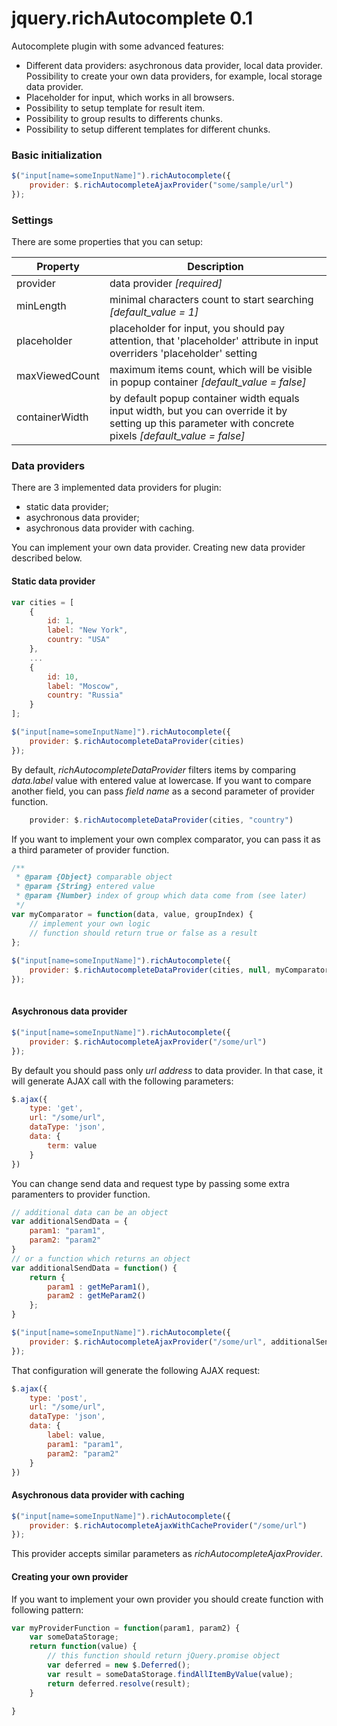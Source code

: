 jquery.richAutocomplete 0.1
=======================

Autocomplete plugin with some advanced features:

* Different data providers: asychronous data provider, local data provider. Possibility to create your own data providers, for example, local storage data provider.
* Placeholder for input, which works in all browsers.
* Possibility to setup template for result item.
* Possibility to group results to differents chunks.
* Possibility to setup different templates for different chunks.

### Basic initialization

```js
$("input[name=someInputName]").richAutocomplete({
	provider: $.richAutocompleteAjaxProvider("some/sample/url")
});
```

### Settings

There are some properties that you can setup:

| Property    | Description   |
| ------------- |-------------|
| provider    | data provider *[required]* |
| minLength   |  minimal characters count to start searching *[default_value = 1]* |
| placeholder | placeholder for input, you should pay attention, that 'placeholder' attribute in input overriders 'placeholder' setting  |
| maxViewedCount | maximum items count, which will be visible in popup container *[default_value = false]* |
| containerWidth | by default popup container width equals input width, but you can override it by setting up this parameter with concrete pixels *[default_value = false]* |  

### Data providers

There are 3 implemented data providers for plugin:
* static data provider;
* asychronous data provider;
* asychronous data provider with caching.

You can implement your own data provider. Creating new data provider described below.
#### Static data provider
```js
var cities = [
	{
		id: 1,
		label: "New York",
		country: "USA"
	},
	...
	{
		id: 10,
		label: "Moscow",
		country: "Russia"
	}
];

$("input[name=someInputName]").richAutocomplete({
	provider: $.richAutocompleteDataProvider(cities)
});
```
By default, *richAutocompleteDataProvider* filters items by comparing *data.label* value with entered value at lowercase.
If you want to compare another field, you can pass *field name* as a second parameter of provider function.

```js
	provider: $.richAutocompleteDataProvider(cities, "country")
```

If you want to implement your own complex comparator, you can pass it as a third parameter of provider function.

```js
/**
 * @param {Object} comparable object
 * @param {String} entered value
 * @param {Number} index of group which data come from (see later)
 */
var myComparator = function(data, value, groupIndex) {
	// implement your own logic
	// function should return true or false as a result
};
	
$("input[name=someInputName]").richAutocomplete({
	provider: $.richAutocompleteDataProvider(cities, null, myComparator)
});
	
```
#### Asychronous data provider
```js
$("input[name=someInputName]").richAutocomplete({
	provider: $.richAutocompleteAjaxProvider("/some/url")
});
```
By default you should pass only *url address* to data provider. In that case, it will generate AJAX call with the following parameters:
```js
$.ajax({
	type: 'get',
	url: "/some/url",
	dataType: 'json',
	data: {
		term: value
	}
})
```
You can change send data and request type by passing some extra paramenters to provider function.
```js
// additional data can be an object
var additionalSendData = {
	param1: "param1",
	param2: "param2"
}
// or a function which returns an object
var additionalSendData = function() {
	return {
		param1 : getMeParam1(),
		param2 : getMeParam2()
	};
}

$("input[name=someInputName]").richAutocomplete({
	provider: $.richAutocompleteAjaxProvider("/some/url", additionalSendData, "label", "post")
});
```
That configuration will generate the following AJAX request:
```js
$.ajax({
	type: 'post',
	url: "/some/url",
	dataType: 'json',
	data: {
		label: value,
		param1: "param1",
		param2: "param2"
	}
})
```
#### Asychronous data provider with caching
```js
$("input[name=someInputName]").richAutocomplete({
	provider: $.richAutocompleteAjaxWithCacheProvider("/some/url")
});
```
This provider accepts similar parameters as *richAutocompleteAjaxProvider*.

#### Creating your own provider
If you want to implement your own provider you should create function with following pattern:
```js
var myProviderFunction = function(param1, param2) {
	var someDataStorage;
	return function(value) {
		// this function should return jQuery.promise object
		var deferred = new $.Deferred();
		var result = someDataStorage.findAllItemByValue(value);
		return deferred.resolve(result);
	}
	
}
```



